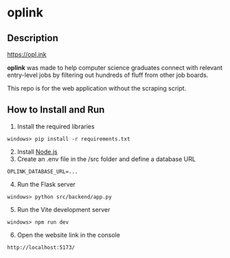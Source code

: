 # oplink
## Description
https://opl.ink

__oplink__ was made to help computer science graduates connect with relevant entry-level jobs by filtering out hundreds of fluff from other job boards.

This repo is for the web application without the scraping script.

## How to Install and Run
1. Install the required libraries
```
windows> pip install -r requirements.txt
```
2. Install [Node.js](https://nodejs.org/en/download)
3. Create an .env file in the /src folder and define a database URL
```
OPLINK_DATABASE_URL=...
```
4. Run the Flask server
```
windows> python src/backend/app.py
```
5. Run the Vite development server
```
windows> npm run dev
```
6. Open the website link in the console
```
http://localhost:5173/
```